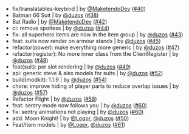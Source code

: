 - fix/translatables-keybind | by [@MaketendoDev](https://github.com/MaketendoDev) ([#40](https://github.com/duzos/superhero/pull/40))
- Batman 66 Suit | by [@duzos](https://github.com/duzos) ([#38](https://github.com/duzos/superhero/pull/38))
- Bat Radio | by [@MaketendoDev](https://github.com/MaketendoDev) ([#42](https://github.com/duzos/superhero/pull/42))
- ci: remove spotless | by [@duzos](https://github.com/duzos) ([#44](https://github.com/duzos/superhero/pull/44))
- fix: all superhero items are now in the item group | by [@duzos](https://github.com/duzos) ([#43](https://github.com/duzos/superhero/pull/43))
- feat: suits now render on armour stands | by [@duzos](https://github.com/duzos) ([#45](https://github.com/duzos/superhero/pull/45))
- refactor(power): make everything more generic | by [@duzos](https://github.com/duzos) ([#47](https://github.com/duzos/superhero/pull/47))
- refactor(register): No more inner class from the ClientRegister | by [@duzos](https://github.com/duzos) ([#48](https://github.com/duzos/superhero/pull/48))
- feat(suit): per slot rendering | by [@duzos](https://github.com/duzos) ([#49](https://github.com/duzos/superhero/pull/49))
- api: generic steve & alex models for suits | by [@duzos](https://github.com/duzos) ([#52](https://github.com/duzos/superhero/pull/52))
- build(modkit): 1.1.9 | by [@duzos](https://github.com/duzos) ([#54](https://github.com/duzos/superhero/pull/54))
- chore: improve hiding of player parts to reduce overlap issues | by [@duzos](https://github.com/duzos) ([#57](https://github.com/amblelabs/superhero/pull/57))
- Refactor Flight | by [@duzos](https://github.com/duzos) ([#58](https://github.com/amblelabs/superhero/pull/58))
- feat: sentry mode now follows you | by [@duzos](https://github.com/duzos) ([#60](https://github.com/amblelabs/superhero/pull/60))
- fix: sentry animations not playing | by [@duzos](https://github.com/duzos) ([#60](https://github.com/amblelabs/superhero/pull/60))
- add: Moon Knight! | by [@Loqor](https://github.com/Loqor), [@duzos](https://github.com/duzos) ([#50](https://github.com/amblelabs/superhero/pull/50))
- Feat/item models | by [@Loqor](https://github.com/Loqor), [@duzos](https://github.com/duzos) ([#61](https://github.com/amblelabs/superhero/pull/61))
